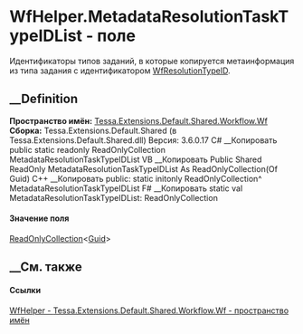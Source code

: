 # WfHelper.MetadataResolutionTaskTypeIDList - поле
Идентификаторы типов заданий, в которые копируется метаинформация из типа
задания с идентификатором
[WfResolutionTypeID](F_Tessa_Extensions_Default_Shared_DefaultTaskTypes_WfResolutionTypeID.htm).
## __Definition
 **Пространство имён:**
[Tessa.Extensions.Default.Shared.Workflow.Wf](N_Tessa_Extensions_Default_Shared_Workflow_Wf.htm)  
 **Сборка:** Tessa.Extensions.Default.Shared (в
Tessa.Extensions.Default.Shared.dll) Версия: 3.6.0.17
C# __Копировать
     public static readonly ReadOnlyCollection<Guid> MetadataResolutionTaskTypeIDList
VB __Копировать
     Public Shared ReadOnly MetadataResolutionTaskTypeIDList As ReadOnlyCollection(Of Guid)
C++ __Копировать
     public:
    static initonly ReadOnlyCollection<Guid>^ MetadataResolutionTaskTypeIDList
F# __Копировать
     static val MetadataResolutionTaskTypeIDList: ReadOnlyCollection<Guid>
#### Значение поля
[ReadOnlyCollection](https://learn.microsoft.com/dotnet/api/system.collections.objectmodel.readonlycollection-1)<[Guid](https://learn.microsoft.com/dotnet/api/system.guid)>
##  __См. также
#### Ссылки
[WfHelper - ](T_Tessa_Extensions_Default_Shared_Workflow_Wf_WfHelper.htm)
[Tessa.Extensions.Default.Shared.Workflow.Wf - пространство
имён](N_Tessa_Extensions_Default_Shared_Workflow_Wf.htm)
